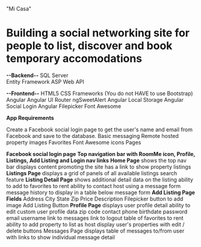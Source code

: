 "Mi Casa"

<h1>Building a social networking site for people to list, discover and book temporary accomodations</h1>

<b>--Backend--</b>
SQL Server</br>
Entity Framework
ASP Web API

<b>--Frontend--</b>
HTML5
CSS Frameworks (You do not HAVE to use Bootstrap)
Angular
Angular UI Router
ngSweetAlert
Angular Local Storage
Angular Social Login
Angular Filepicker
Font Awesome

<b>App Requirements</b>

Create a Facebook social login page to get the user's name and email from Facebook and save to the database.
Basic messaging
Remote hosted property images
Favorites
Font Awesome icons
Pages

<b>Facebook social login page</b>
<b>Top navigation bar with RoomMe icon, Profile, Listings, Add Listing and Login nav links</b>
<b>Home Page</b>
shows the top nav bar
displays content promoting the site
has a link to show property listings
<b>Listings Page</b>
displays a grid of panels of all available listings
search feature
<b>Listing Detail Page</b>
shows additional detail data on the listing
ability to add to favorites to rent
ability to contact host using a message form
message history to display in a table below message form
<b>Add Listing Page Fields</b>
Address
City
State
Zip
Price
Description
Filepicker button to add image
Add Listing Button
<b>Profile Page</b>
displays user profile detail
ability to edit custom user profile data
zip code
contact phone
birthdate
password
email
username
link to messages
link to logout
table of favorites to rent
ability to add property to list as host
display user's properties with edit / delete buttons
Messages Page
displays table of messages to/from user with links to show individual message detail

